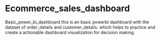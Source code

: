 # Ecommerce_sales_dashboard
Basic_power_bi_dashboard
this is an basic powerbi dashboard with the dataset of order_details and customer_details.
which helps to practice and create a actionable dashboard visualization for decision making.
